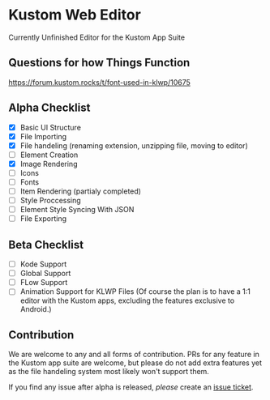 # Kustom Web Editor
Currently Unfinished Editor for the Kustom App Suite
## Questions for how Things Function
https://forum.kustom.rocks/t/font-used-in-klwp/10675

## Alpha Checklist 
- [x] Basic UI Structure
- [x] File Importing
- [x] File handeling (renaming extension, unzipping file, moving to editor)
- [ ] Element Creation
- [x] Image Rendering
- [ ] Icons
- [ ] Fonts
- [ ] Item Rendering (partialy completed) 
- [ ] Style Proccessing
- [ ] Element Style Syncing With JSON
- [ ] File Exporting

## Beta Checklist
- [ ] Kode Support
- [ ] Global Support
- [ ] FLow Support
- [ ] Animation Support for KLWP Files
(Of course the plan is to have a 1:1 editor with the Kustom apps, excluding the features exclusive to Android.)

## Contribution
We are welcome to any and all forms of contribution. PRs for any feature in the Kustom app suite are welcome, but please do not add extra features yet as the file handeling system most likely won't support them. 

If you find any issue after alpha is released, _please_ create an [issue ticket](https://github.com/Anoms12/Kustom-Web-Editor/issues?q=sort%3Aupdated-desc+is%3Aissue+is%3Aopen).


